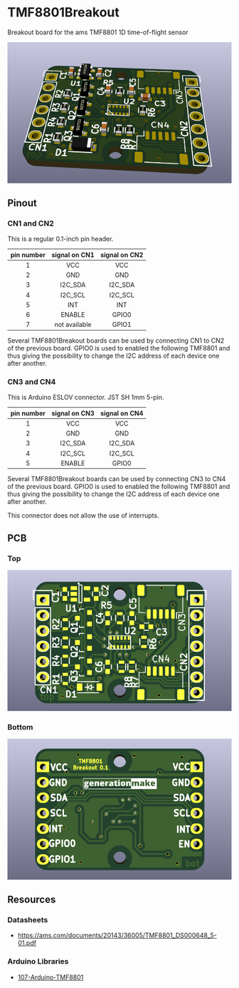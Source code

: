 # TMF8801Breakout
Breakout board for the ams TMF8801 1D time-of-flight sensor

![TMF8801Breakout rendering](docs/images/TMF8801Breakout_rendering.png)

## Pinout

### CN1 and CN2

This is a regular 0.1-inch pin header.

| pin number | signal on CN1 | signal on CN2|
|:----------:|:-------------:|:------------:|
| 1          | VCC           | VCC          |
| 2          | GND           | GND          |
| 3          | I2C_SDA       | I2C_SDA      |
| 4          | I2C_SCL       | I2C_SCL      |
| 5          | INT           | INT          |
| 6          | ENABLE        | GPIO0        |
| 7          | not available | GPIO1        |

Several TMF8801Breakout boards can be used by connecting CN1 to CN2 of the previous board. GPIO0 is used to enabled the following TMF8801 and thus giving the possibility to change the I2C address of each device one after another.

### CN3 and CN4

This is Arduino ESLOV connector. JST SH 1mm 5-pin.

| pin number | signal on CN3 | signal on CN4|
|:----------:|:-------------:|:------------:|
| 1          | VCC           | VCC          |
| 2          | GND           | GND          |
| 3          | I2C_SDA       | I2C_SDA      |
| 4          | I2C_SCL       | I2C_SCL      |
| 5          | ENABLE        | GPIO0        |

Several TMF8801Breakout boards can be used by connecting CN3 to CN4 of the previous board. GPIO0 is used to enabled the following TMF8801 and thus giving the possibility to change the I2C address of each device one after another.

This connector does not allow the use of interrupts.

## PCB

### Top

![TMF8801Breakout PCB top](docs/images/TMF8801Breakout_top.png)

### Bottom

![TMF8801Breakout PCB bot](docs/images/TMF8801Breakout_bot.png)

## Resources

### Datasheets

 * https://ams.com/documents/20143/36005/TMF8801_DS000648_5-01.pdf

### Arduino Libraries

* [107-Arduino-TMF8801](https://github.com/107-systems/107-Arduino-TMF8801)
